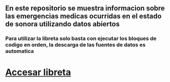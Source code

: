 ## En este repositorio se muestra informacion sobre las emergencias medicas ocurridas en el estado de sonora utilizando datos abiertos

### Para utilizar la libreta solo basta con ejecutar los bloques de codigo en orden, la descarga de las fuentes de datos es automatica

# [Accesar libreta](https://github.com/1jgvc/sql-analisis/blob/main/SQL_analisis.ipynb)
